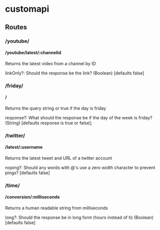 # customapi

## Routes

### /youtube/

#### /youtube/latest/:channelid

Returns the latest video from a channel by ID

linkOnly?: Should the response be the link? (Boolean) [defaults false]

### /friday/

#### /

Returns the query string or true if the day is friday

response?: What should the response be if the day of the week is friday? (String) [defaults response is true or false];

### /twitter/

#### /latest/:username

Returns the latest tweet and URL of a twitter account

noping?: Should any words with @'s use a zero width character to prevent pings? [defaults false]

### /time/

#### /conversion/:milliseconds

Returns a human readable string from milliseconds

long?: Should the response be in long form (hours instead of h) (Boolean) [defaults false]
